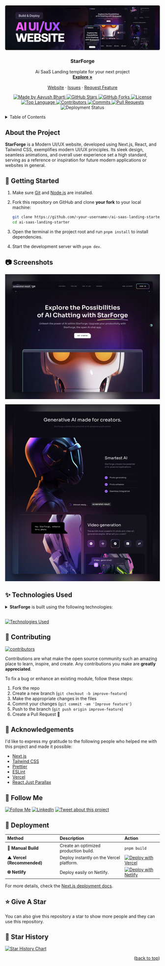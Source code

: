 <a name="readme-top"></a>

![StarForge - Ai SaaS Website](/.github/images/img_main.png "StarForge - Ai SaaS Landing Website")

<p align="center">
  <h3 align="center">StarForge</h3>
  <p align="center">
    Ai SaaS Landing template for your next project
    <br />
    <a href="https://ai-saas-landing-starter.vercel.app/"><strong>Explore »</strong></a>
    <br />
    <br />
    <a href="https://ai-saas-landing-starter.vercel.app/">Website</a>
    &middot;
    <a href="https://github.com/aayushbharti/ai-saas-landing-starter/issues">Issues</a>
    &middot;
    <a href="https://github.com/aayushbharti/ai-saas-landing-starter/issues/new?labels=enhancement&template=FEATURE_REQUEST_TEMPLATE.md">Request Feature</a>
  </p>
</p>

<p align="center">
  <a href="https://github.com/aayushbharti">
    <img src="https://custom-icon-badges.demolab.com/badge/made%20by%20-aayushbharti-556bf2?logo=github&logoColor=white&labelColor=101827" alt="Made by Aayush Bharti">
  </a>
  <a href="https://github.com/aayushbharti/ai-saas-landing-starter/stargazers">
    <img src="https://img.shields.io/github/stars/aayushbharti/ai-saas-landing-starter?style=flat&logo=github" alt="GitHub Stars">
  </a>
  <a href="https://github.com/aayushbharti/ai-saas-landing-starter/forks">
    <img src="https://img.shields.io/github/forks/aayushbharti/ai-saas-landing-starter?style=flat" alt="GitHub Forks">
  </a>
  <a href="https://github.com/aayushbharti/ai-saas-landing-starter/blob/main/LICENSE">
    <img src="https://img.shields.io/github/license/aayushbharti/ai-saas-landing-starter?color=dddddd&labelColor=000000" alt="License">
  </a>
  <a href="https://www.typescriptlang.org/">
    <img src="https://img.shields.io/github/languages/top/aayushbharti/ai-saas-landing-starter?&logoColor=%23007ACC&label=TypeScript" alt="Top Language">
  </a>
  <a href="https://github.com/aayushbharti/ai-saas-landing-starter/graphs/contributors">
    <img src="https://img.shields.io/github/contributors/aayushbharti/ai-saas-landing-starter?style=flat&color=orange&label=Contributors" alt="Contributors">
  </a>
  <a href="https://github.com/aayushbharti/ai-saas-landing-starter/commits/main">
    <img src="https://img.shields.io/github/commit-activity/t/aayushbharti/ai-saas-landing-starter?style=flat&logo=github" alt="Commits">
  </a>
  <a href="https://github.com/aayushbharti/ai-saas-landing-starter/pulls">
    <img src="https://img.shields.io/github/issues-pr/aayushbharti/ai-saas-landing-starter?color=brightgreen&label=PRs" alt="Pull Requests">
  </a>
  <img src="https://img.shields.io/github/deployments/aayushbharti/ai-saas-landing-starter/Production?logo=vercel&label=Website" alt="Deployment Status">
</p>



<!-- [![GitHub commits](https://img.shields.io/github/commit-activity/t/aayushbharti/ai-saas-landing-starter?style=social&logo=github)](https://github.com/aayushbharti/ai-saas-landing-starter/commits)
[![Pull requests](https://img.shields.io/github/issues-pr/aayushbharti/ai-saas-landing-starter?style=social&logo=github)](https://github.com/aayushbharti/ai-saas-landing-starter/pulls) -->
<!-- [![Stars](https://img.shields.io/github/stars/aayushbharti/ai-saas-landing-starter?style=social)](https://github.com/aayushbharti/ai-saas-landing-starter/stargazers)
[![Fork](https://img.shields.io/github/forks/aayushbharti/ai-saas-landing-starter?style=social)](https://github.com/aayushbharti/ai-saas-landing-starter/forks)
[![aayushbharti](https://custom-icon-badges.demolab.com/badge/made%20by%20-aayushbharti-556bf2?logo=github&logoColor=white&labelColor=101827)](https://github.com/aayushbharti)
[![License](https://img.shields.io/github/license/aayushbharti/ai-saas-landing-starter?color=dddddd&labelColor=000000)](https://github.com/aayushbharti/ai-saas-landing-starter/blob/main/LICENSE)
[![Top Language](https://img.shields.io/github/languages/top/aayushbharti/ai-saas-landing-starter?logo=github&logoColor=%23007ACC&label=TypeScript)](https://www.typescriptlang.org/)
[![Contributors](https://img.shields.io/github/contributors/aayushbharti/ai-saas-landing-starter?style=flat&color=orange&label=Contributors)](https://github.com/aayushbharti/ai-saas-landing-starter/graphs/contributors)
![deployment](https://img.shields.io/github/deployments/aayushbharti/ai-saas-landing-starter/Production?logo=vercel&label=Website) -->

<details>
<summary>Table of Contents</summary>

- [About the Project](#about-the-project)
- [Getting Started](#-getting-started)
- [Screenshots](#-screenshots)
- [Technologies Used](#-technologies-used)
- [Contributing](#-contributing)
- [Acknowledgements](#-acknowledgements)
- [Follow Me](#-follow-me)
- [Deployment](#-deployment)
- [Give A Star](#-give-a-star)
- [Star History](#-star-history)

</details>

## About the Project

**StarForge** is a Modern UI/UX website, developed using Next.js, React, and
Tailwind CSS, exemplifies modern UI/UX principles. Its sleek design, seamless
animations, and overall user experience set a high standard, serving as a
reference or inspiration for future modern applications or websites in general.


## 🧰 Getting Started

1. Make sure [Git](https://git-scm.com/downloads) and [Node.js](https://nodejs.org/en/) are installed.
2. Fork this repository on GitHub and clone **your fork** to your local machine:

   ```bash
   git clone https://github.com/<your-username>/ai-saas-landing-starter.git
   cd ai-saas-landing-starter
   ```
3. Open the terminal in the project root and run `pnpm install` to install dependencies.
4. Start the development server with `pnpm dev`.
<!-- 5. Visit **[http://localhost:3000](http://localhost:3000)** in your browser to see it live 🚀. -->

## 📷 Screenshots

![Modern UI/UX Hero](/.github/images/img1.jpeg "Modern UI/UX Hero")

![Animated Bento grid](/.github/images/img2.jpeg "Animated Bento grid")

<!-- ![Animated Pricing section](/.github/images/img3.jpeg "Animated Pricing section")

![Beautiful Grid](/.github/images/img4.jpeg "Beautiful Grid") -->


## ✨ Technologies Used

<details><summary><b>StarForge</b> is built using the following technologies:</summary>

- [TypeScript](https://www.typescriptlang.org/): TypeScript is a typed superset
  of JavaScript that compiles to plain JavaScript.
- [Next.js](https://nextjs.org/): Next.js is a React framework for building
  server-side rendered and statically generated web applications.
- [Tailwind CSS](https://tailwindcss.com/): Tailwind CSS is a utility-first CSS
  framework for rapidly building custom user interfaces.
- [ESLint](https://eslint.org/): ESLint is a static code analysis tool for
  identifying problematic patterns found in JavaScript code.
- [Prettier](https://prettier.io/): Prettier is an opinionated code formatter.
- [React Just Parallax](https://www.npmjs.com/package/react-just-parallax):
  React Just Parallax is a simple and lightweight parallax component for React.
- [Vercel](https://vercel.com/): Vercel is a cloud platform for frontend
  developers, providing the frameworks, workflows, and infrastructure to build a
  faster, more personalized Web.

</details><br/>

[![Technologies Used](https://skillicons.dev/icons?i=ts,nextjs,tailwind,vercel)](https://skillicons.dev)

<!-- ## :wrench: Stats

[![Stats for StarForge](/.github/images/stats.svg "Stats for StarForge")](https://pagespeed.web.dev/analysis?url=https://ai-saas-landing-starter.vercel.app/ "Stats for StarForge") -->



## 🔧 Contributing

[![contributors](https://contrib.rocks/image?repo=aayushbharti/ai-saas-landing-starter)](https://github.com/aayushbharti/ai-saas-landing-starter/graphs/contributors)

Contributions are what make the open source community such an amazing place to
learn, inspire, and create. Any contributions you make are **greatly
appreciated**.

To fix a bug or enhance an existing module, follow these steps:

1. Fork the repo
2. Create a new branch (`git checkout -b improve-feature`)
3. Make the appropriate changes in the files
4. Commit your changes (`git commit -am 'Improve feature'`)
5. Push to the branch (`git push origin improve-feature`)
6. Create a Pull Request 🎉

## 💎 Acknowledgements

I'd like to express my gratitude to the following people who helped me with this
project and made it possible:

- [Next.js](https://nextjs.org/)
- [Tailwind CSS](https://tailwindcss.com/)
- [Prettier](https://prettier.io/)
- [ESLint](https://eslint.org/)
- [Vercel](https://vercel.com/)
- [React Just Parallax](https://www.npmjs.com/package/react-just-parallax)

<!-- ## :coffee: Buy Me a Coffee

[<img src="https://img.shields.io/badge/Buy_Me_A_Coffee-FFDD00?style=for-the-badge&logo=buy-me-a-coffee&logoColor=black" width="200" />](https://www.buymeacoffee.com/aayushbharti "Buy me a Coffee") -->

## 🚀 Follow Me

<!-- [![Telegram](https://img.shields.io/badge/Telegram-@aayushbharti-2CA5E0?style=social&logo=telegram&logoColor=000000)](https://t.me/aayushbharti) -->
[![Follow Me](https://img.shields.io/github/followers/aayushbharti?style=social&label=Github&maxAge=2592000)](https://github.com/aayushbharti "Follow Me")
[![LinkedIn](https://img.shields.io/badge/LinkedIn-aayushbharti-blue?style=flat&logo=linkedin&logoColor=b0c0c0&labelColor=363D44)](https://www.linkedin.com/in/iaayushbharti)
[![Tweet about this project](https://img.shields.io/twitter/url?style=social&url=https%3A%2F%2Ftwitter.com%2Fiaayushbharti)](https://twitter.com/intent/tweet?text=Check+out+this+amazing+app:&url=https%3A%2F%2Fgithub.com%2Faayushbharti%2Fai-saas-landing-starter "Tweet about this project")
<!-- [![Twitter](https://img.shields.io/twitter/follow/iaayushbharti.svg?style=social)](https://twitter.com/intent/follow?screen_name=iaayushbharti) -->
<!-- [![Instagram](https://img.shields.io/badge/Instagram-aayushbharti-grey?style=flat&logo=instagram&logoColor=b0c0c0&labelColor=8134af)](https://www.instagram.com/aayushbharti) -->


## 📃 Deployment

| Method                     | Description                              | Action                                                                                                                                                                           |
| :------------------------- | :--------------------------------------- | :------------------------------------------------------------------------------------------------------------------------------------------------------------------------------- |
| **🔧 Manual Build**        | Create an optimized production build.    | `pnpm build`                                                                                                                                                         |
| **▲ Vercel (Recommended)** | Deploy instantly on the Vercel platform. | [![Deploy with Vercel](https://vercel.com/button)](https://vercel.com/new/clone?repository-url=https%3A%2F%2Fgithub.com%2Faayushbharti%2Fai-saas-landing-starter)                |
| **🌐 Netlify**             | Deploy easily on Netlify.                | [![Deploy with Netlify](https://www.netlify.com/img/deploy/button.svg)](https://app.netlify.com/start/deploy?repository=https://github.com/aayushbharti/ai-saas-landing-starter) |

For more details, check the [Next.js deployment docs](https://nextjs.org/docs/deployment).


## ⭐ Give A Star

You can also give this repository a star to show more people and they can use this repository.

## 🌟 Star History

<a href="https://star-history.com/#aayushbharti/ai-saas-landing-starter&Timeline">
<picture>
  <source media="(prefers-color-scheme: dark)" srcset="https://api.star-history.com/svg?repos=aayushbharti/ai-saas-landing-starter&type=Timeline&theme=dark" />
  <source media="(prefers-color-scheme: light)" srcset="https://api.star-history.com/svg?repos=aayushbharti/ai-saas-landing-starter&type=Timeline" />
  <img alt="Star History Chart" src="https://api.star-history.com/svg?repos=aayushbharti/ai-saas-landing-starter&type=Timeline" />
</picture>
</a>

<br />
<p align="right">(<a href="#readme-top">back to top</a>)</p>

